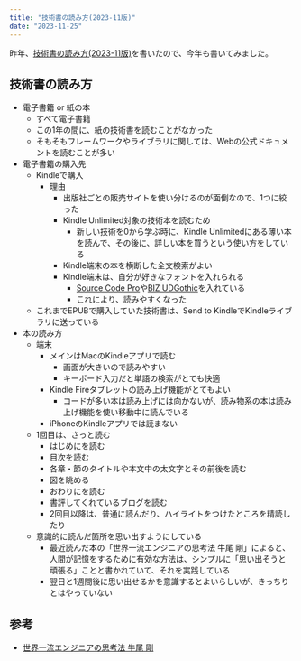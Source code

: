 ```yaml
---
title: "技術書の読み方(2023-11版)"
date: "2023-11-25"
---
```


昨年、[技術書の読み方(2023-11版)](https://tetsuyaohira.com/posts/2022-11-07-tech-books/)を書いたので、今年も書いてみました。

## 技術書の読み方 
- 電子書籍 or 紙の本
    - すべて電子書籍
    - この1年の間に、紙の技術書を読むことがなかった
    - そもそもフレームワークやライブラリに関しては、Webの公式ドキュメントを読むことが多い
- 電子書籍の購入先
  - Kindleで購入
    - 理由
      - 出版社ごとの販売サイトを使い分けるのが面倒なので、1つに絞った
      - Kindle Unlimited対象の技術本を読むため
        - 新しい技術を0から学ぶ時に、Kindle Unlimitedにある薄い本を読んで、その後に、詳しい本を買うという使い方をしている
      - Kindle端末の本を横断した全文検索がよい
      - Kindle端末は、自分が好きなフォントを入れられる
        - [Source Code Pro](https://fonts.google.com/specimen/Source+Code+Pro?query=source+code+pro)や[BIZ UDGothic](https://fonts.google.com/specimen/BIZ+UDGothic?query=BIZ+UDGothic)を入れている
        - これにより、読みやすくなった
  - これまでEPUBで購入していた技術書は、Send to KindleでKindleライブラリに送っている
- 本の読み方
  - 端末
    - メインはMacのKindleアプリで読む
      - 画面が大きいので読みやすい
      - キーボード入力だと単語の検索がとても快適
    - Kindle Fireタブレットの読み上げ機能がとてもよい
        - コードが多い本は読み上げには向かないが、読み物系の本は読み上げ機能を使い移動中に読んでいる
    - iPhoneのKindleアプリでは読まない
  - 1回目は、さっと読む
    - はじめにを読む
    - 目次を読む
    - 各章・節のタイトルや本文中の太文字とその前後を読む
    - 図を眺める
    - おわりにを読む
    - 書評してくれているブログを読む
    - 2回目以降は、普通に読んだり、ハイライトをつけたところを精読したり
  - 意識的に読んだ箇所を思い出すようにしている
    - 最近読んだ本の「世界一流エンジニアの思考法 牛尾 剛」によると、人間が記憶をするために有効な方法は、シンプルに「思い出そうと頑張る」ことと書かれていて、それを実践している
    - 翌日と1週間後に思い出せるかを意識するとよいらしいが、きっちりとはやっていない

## 参考
- [世界一流エンジニアの思考法 牛尾 剛](https://www.amazon.co.jp/%E4%B8%96%E7%95%8C%E4%B8%80%E6%B5%81%E3%82%A8%E3%83%B3%E3%82%B8%E3%83%8B%E3%82%A2%E3%81%AE%E6%80%9D%E8%80%83%E6%B3%95-%E7%89%9B%E5%B0%BE-%E5%89%9B/dp/4163917683)


